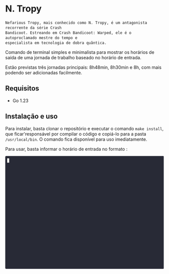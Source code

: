 # N. Tropy

```
Nefarious Tropy, mais conhecido como N. Tropy, é um antagonista recorrente da série Crash
Bandicoot. Estreando em Crash Bandicoot: Warped, ele é o autoproclamado mestre do tempo e
especialista em tecnologia de dobra quântica.
```

Comando de terminal simples e minimalista para mostrar os horários de saída de uma jornada de trabalho baseado no horário de entrada.

Estão previstas três jornadas principais: 8h48min, 8h30min e 8h, com mais podendo ser adicionadas facilmente.

## Requisitos

-   Go 1.23

## Instalação e uso

Para instalar, basta clonar o repositório e executar o comando `make install`, que ficar'responsável por compilar o código e copiá-lo para a pasta `/usr/local/bin`. O comando fica disponível para uso imediatamente.

Para usar, basta informar o horário de entrada no formato <hora> <minuto>:

![ntropy usado no terminal](ntropy.gif)
